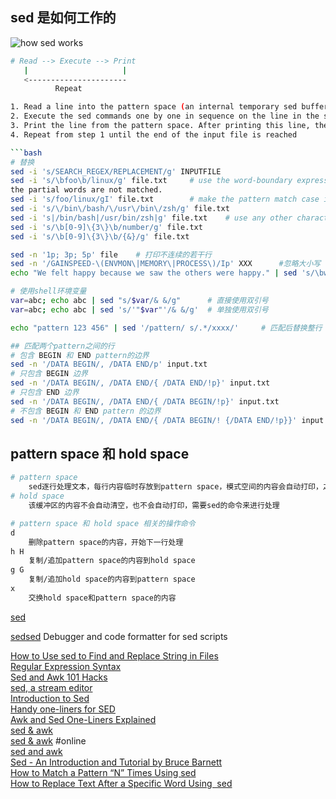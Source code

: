 ## sed 是如何工作的
![how sed works]((./assets/Pasted_image_20221029213136_1668150554863_0.png))  
```bash
# Read --> Execute --> Print
   |                     |
   <----------------------
          Repeat

1. Read a line into the pattern space (an internal temporary sed buffer)
2. Execute the sed commands one by one in sequence on the line in the sed pattern space
3. Print the line from the pattern space. After printing this line, the sed pattern space will be empty
4. Repeat from step 1 until the end of the input file is reached

```bash
# 替换
sed -i 's/SEARCH_REGEX/REPLACEMENT/g' INPUTFILE
sed -i 's/\bfoo\b/linux/g' file.txt		# use the word-boundary expression (\b) at both ends of the search string. This ensures 
the partial words are not matched.
sed -i 's/foo/linux/gI' file.txt		# make the pattern match case insensitive
sed -i 's/\/bin\/bash/\/usr\/bin\/zsh/g' file.txt
sed -i 's|/bin/bash|/usr/bin/zsh|g' file.txt	# use any other character as delimiter character
sed -i 's/\b[0-9]\{3\}\b/number/g' file.txt
sed -i 's/\b[0-9]\{3\}\b/{&}/g' file.txt

sed -n '1p; 3p; 5p' file	# 打印不连续的若干行
sed -n '/GAINSPEED-\(ENVMON\|MEMORY\|PROCESS\)/Ip' XXX		#忽略大小写
echo "We felt happy because we saw the others were happy." | sed 's/\bwe\b/you/g'	# Replace Using Word Boundary

# 使用shell环境变量
var=abc; echo abc | sed "s/$var/& &/g"		# 直接使用双引号
var=abc; echo abc | sed 's/'"$var"'/& &/g'	# 单独使用双引号

echo "pattern 123 456" | sed '/pattern/ s/.*/xxxx/'		# 匹配后替换整行

## 匹配两个pattern之间的行
# 包含 BEGIN 和 END pattern的边界
sed -n '/DATA BEGIN/, /DATA END/p' input.txt
# 只包含 BEGIN 边界
sed -n '/DATA BEGIN/, /DATA END/{ /DATA END/!p}' input.txt
# 只包含 END 边界
sed -n '/DATA BEGIN/, /DATA END/{ /DATA BEGIN/!p}' input.txt
# 不包含 BEGIN 和 END pattern 的边界
sed -n '/DATA BEGIN/, /DATA END/{ /DATA BEGIN/! {/DATA END/!p}}' input.txt
```

## pattern space 和 hold space
```bash
# pattern space
	sed逐行处理文本，每行内容临时存放到pattern space，模式空间的内容会自动打印，之后被自动清空，用来接收下一行输入
# hold space
	该缓冲区的内容不会自动清空，也不会自动打印，需要sed的命令来进行处理

# pattern space 和 hold space 相关的操作命令
d
	删除pattern space的内容，开始下一行处理
h H
	复制/追加pattern space的内容到hold space
g G
	复制/追加hold space的内容到pattern space
x
	交换hold space和pattern space的内容
```
[sed](https://www.gnu.org/software/sed/manual/sed.html)  

[sedsed](https://github.com/aureliojargas/sedsed) Debugger and code formatter for sed scripts

[How to Use sed to Find and Replace String in Files](https://linuxize.com/post/how-to-use-sed-to-find-and-replace-string-in-files/)  
[Regular Expression Syntax](https://www.gnu.org/software/sed/manual/html_node/Regular-Expressions.html#Regular-Expressions)  
[Sed and Awk 101 Hacks](https://vds-admin.ru/sed-and-awk-101-hacks)  
[sed, a stream editor](https://www.gnu.org/software/sed/manual/sed.html)  
[Introduction to Sed](https://www.grymoire.com/Unix/Sed.html#toc_Table_of_Contents)  
[Handy one-liners for SED](https://edoras.sdsu.edu/doc/sed-oneliners.html)  
[Awk and Sed One-Liners Explained](https://www.osnews.com/story/21004/awk-and-sed-one-liners-explained/)  
[sed & awk](https://doc.lagout.org/operating%20system%20/linux/Sed%20%26%20Awk.pdf)  
[sed & awk](https://docstore.mik.ua/orelly/unix/sedawk/) #online  
[sed and awk](https://cs.nyu.edu/~mohri/unix08/lect5.pdf)  
[Sed - An Introduction and Tutorial by Bruce Barnett](https://www.grymoire.com/Unix/Sed.html#toc_Sed_-_An_Introduction_and_Tutorial_by_Bruce_Barnett)  
[How to Match a Pattern “N” Times Using sed](https://www.baeldung.com/linux/sed-match-pattern-n-times)  
[How to Replace Text After a Specific Word Using  sed](https://www.baeldung.com/linux/sed-replace-text-after-word)  
